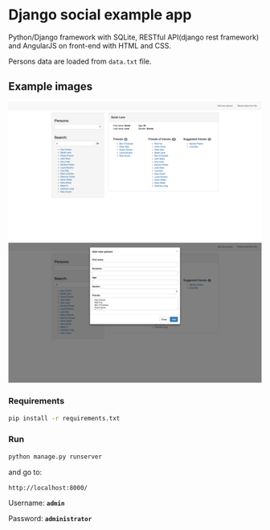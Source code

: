 # Django social example app

Python/Django framework with SQLite, RESTful API(django rest framework) and AngularJS on front-end with HTML and CSS.

Persons data are loaded from `data.txt` file.

## Example images
![List persons](https://github.com/mirzadelic/django-social-example/raw/master/Screenshots/img1.png)
![Add person](https://github.com/mirzadelic/django-social-example/raw/master/Screenshots/img2.png)


### Requirements
```sh
pip install -r requirements.txt
```

### Run
```sh
python manage.py runserver
```

and go to:
```
http://localhost:8000/
```


Username: **`admin`**

Password: **`administrator`**
